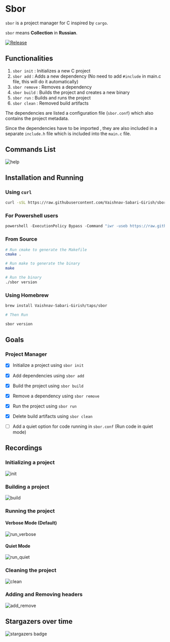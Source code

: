 # Sbor

`sbor` is a  project manager for C inspired by `cargo`.

`sbor` means **Collection** in **Russian**.

[![Release](https://img.shields.io/badge/Release-V0.1.7-blue?style=for-the-badge&labelColor=gray)](https://github.com/Vaishnav-Sabari-Girish/sbor/releases/tag/v0.1.7)

## Functionalities

1. `sbor init` : Initializes a new C project   
2. `sbor add` : Adds a new dependency (No need to add `#include` in main.c file, this will do it automatically)
3. `sbor remove` : Removes a dependency
4. `sbor build` : Builds the project and creates a new binary  
5. `sbor run` : Builds and runs the project 
6. `sbor clean` : Removed build artifacts 

The dependencies are listed a configuration file (`sbor.conf`) which also contains the project metadata.

Since the dependencies have to be imported , they are also included in a separate `include.h` file which is included into the `main.c` file.

## Commands List

![help](./assets/images/help.png)


## Installation and Running

### Using `curl`

```bash
curl -sSL https://raw.githubusercontent.com/Vaishnav-Sabari-Girish/sbor/refs/heads/main/install.sh | bash
```

### For Powershell users

```ps1
powershell -ExecutionPolicy Bypass -Command "iwr -useb https://raw.githubusercontent.com/Vaishnav-Sabari-Girish/sbor/refs/heads/main/install.ps1 | iex"
```


### From Source

```bash
# Run cmake to generate the Makefile
cmake .

# Run make to generate the binary
make

# Run the binary
./sbor version
```

### Using Homebrew

```bash
brew install Vaishnav-Sabari-Girish/taps/sbor

# Then Run

sbor version
```

## Goals

### Project Manager

- [x] Initialize a project using `sbor init`
- [x] Add dependencies using `sbor add`
- [x] Build the project using `sbor build`
- [x] Remove a dependency using `sbor remove`
- [x] Run the project using `sbor run`
- [x] Delete build artifacts using `sbor clean`
- [ ] Add a quiet option for code running in `sbor.conf` (Run code in quiet mode)


## Recordings 

### Initializing a project

![init](./assets/recordings/hello_world.gif)

### Building a project

![build](./assets/recordings/testing_build.gif)

### Running the project

#### Verbose Mode (Default)

![run_verbose](./assets/recordings/testing_run_verbose.gif)

#### Quiet Mode

![run_quiet](./assets/recordings/testing_run_quiet.gif)

### Cleaning the project

![clean](./assets/recordings/testing_clean.gif)

### Adding and Removing headers

![add_remove](./assets/recordings/testing_add_remove.gif)

## Stargazers over time

![stargazers badge](https://readme-contribs.as93.net/stargazers/Vaishnav-Sabari-Girish/sbor)

